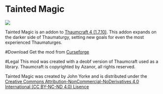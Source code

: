 # Tainted Magic
![](https://github.com/yorkeJohn/Tainted-Magic/raw/master/tainted_magic_logo.png)

Tainted Magic is an addon to [Thaumcraft 4 (1.7.10)](https://www.curseforge.com/minecraft/mc-mods/thaumcraft). This addon expands on the darker side of Thaumaturgy, setting new goals for even the most experienced Thaumaturges.

#Download
Get the mod from [Curseforge](https://www.curseforge.com/minecraft/mc-mods/tainted-magic)

#Legal
This mod was created with a deobf version of Thaumcraft used as a library. Thaumcraft is copyrighted by Azanor, all rights reserved.

Tainted Magic was created by John Yorke and is distributed under the [Creative Commons Attribution-NonCommercial-NoDerivatives 4.0 International (CC BY-NC-ND 4.0) Lisence](https://creativecommons.org/licenses/by-nc-nd/4.0/)
